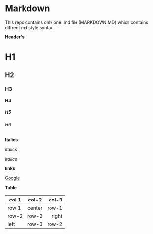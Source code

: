 # Markdown
This repo contains only one .md file (MARKDOWN.MD) which contains diffrent md style syntax

**Header's**

# H1
## H2
### H3
#### H4
##### H5
###### H6

**Italics**

_italics_

*italics*

**links**

[Google](https://www.google.com)

**Table**

| col 1        | col-2           | col-3  |
| ------------- |:-------------:| -----:|
| row 1      | center | row-1 |
| row-2      | row-2      |   right |
| left | row-3      |   row-2 |


